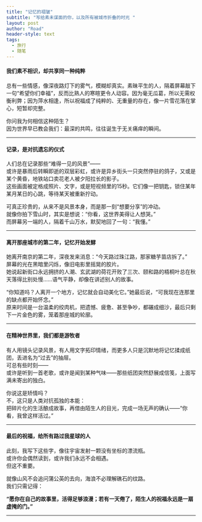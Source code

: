 ```yaml
---
title: "记忆的褶皱"
subtitle: "写给素未谋面的你，以及所有被城市折叠的时光 "
layout: post
author: "Road"
header-style: text
tags:
  - 旅行
  - 随笔
---
```



####  **我们素不相识，却共享同一种纯粹**  
总有一些情感，像深夜路灯下的雾气，模糊却真实。素昧平生的人，隔着屏幕敲下一句“希望你们幸福”，反而比熟人的寒暄更令人动容。因为毫无瓜葛，所以无需权衡利弊；因为萍水相逢，所以祝福成了纯粹的、无重量的存在，像一片雪花落在掌心，短暂却完整。  

你问我为何相信这种陌生？  
因为世界早已教会我们：最深的共鸣，往往诞生于无关痛痒的瞬间。  

---

####  **记录，是对抗遗忘的仪式**  
人们总在记录那些“难得一见的风景”——  
或许是暴雨后转瞬即逝的双层彩虹，或许是异乡街头一只突然停驻的鸽子，又或是某个黄昏，地铁站口卖花老人被夕阳拉长的影子。  
这些画面被定格成照片、文字，或是短视频里的15秒。它们像一把钥匙，锁住某年某月某日的心跳，等待某天被重新拧动。  

可真正珍贵的，从来不是风景本身，而是那一刻“想要分享”的冲动。  
就像你拍下雪山时，其实是想说：“你看，这世界美得让人想哭。”  
而屏幕另一端的人，隔着千山万水，默契地回了一句：“我懂。”  

---

####  **离开那座城市的第二年，记忆开始发酵**  
她离开南京的第二年，深夜发来消息：“今天路过珠江路，那家糖芋苗店拆了。”  
屏幕的光在黑暗里闪烁，像旧电影里摇晃的胶片。  
她说起新街口永远拥挤的人潮、玄武湖的荷花开败了三次、颐和路的梧桐叶总在秋天落得比别处慢……语气平静，却像在讲述别人的故事。  

“你知道吗？人离开一个地方，记忆就会自动美化它。”她最后说，“可我现在连那里的缺点都开始怀念。”  
原来时间是一台温柔的绞肉机，把遗憾、疲惫、甚至争吵，都碾成细沙，最后只剩下一片金色的雾，笼着那座城的轮廓。  

---

####  **在精神世界里，我们都是游牧者**  
有人用镜头记录风景，有人用文字拓印情绪，而更多人只是沉默地将记忆揉成纸团，丢进名为“过去”的抽屉。  
可总有些时刻——  
或许是听到一首老歌，或许是闻到某种气味——那些纸团突然舒展成信笺，上面写满未寄出的独白。  

你说这是矫情吗？  
不，这只是人类对抗孤独的本能：  
把碎片化的生活酿成故事，再借由陌生人的目光，完成一场无声的确认——“你看，我曾这样活过。”  

---

####  **最后的祝福，给所有路过我星球的人**  
此刻，我写下这些字，像往宇宙发射一颗没有坐标的漂流瓶。  
或许你会偶然读到，或许我们永远不会相遇。  
但这不重要。  

就像山风不会追问蒲公英的去向，海浪不必理解礁石的纹路。  
我们只需记得：  

**“愿你在自己的故事里，活得足够浪漫；若有一天倦了，陌生人的祝福永远是一扇虚掩的门。”**  

---

